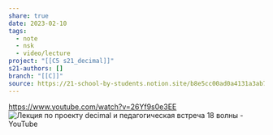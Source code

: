 ```yaml
---
share: true
date: 2023-02-10
tags:
  - note
  - nsk
  - video/lecture
project: "[[C5 s21_decimal]]"
s21-authors: []
branch: "[[C]]"
source: https://21-school-by-students.notion.site/b8e5cc00ad0a4131a3ab74fd2feb2948
---
```


https://www.youtube.com/watch?v=26Yf9s0e3EE
![Лекция по проекту decimal и педагогическая встреча 18 волны - YouTube](https://www.youtube.com/watch?v=26Yf9s0e3EE)

